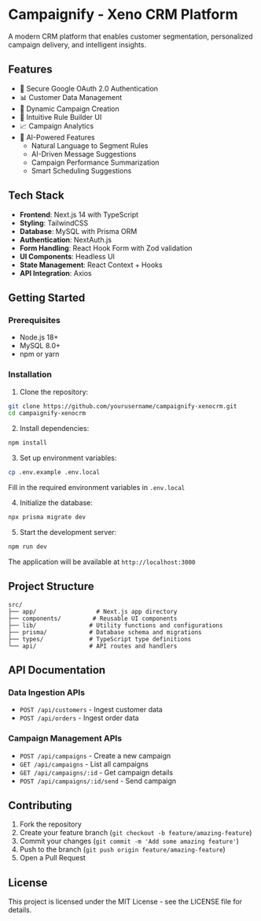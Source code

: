 # Campaignify - Xeno CRM Platform

A modern CRM platform that enables customer segmentation, personalized campaign delivery, and intelligent insights.

## Features

- 🔐 Secure Google OAuth 2.0 Authentication
- 📊 Customer Data Management
- 🎯 Dynamic Campaign Creation
- 🎨 Intuitive Rule Builder UI
- 📈 Campaign Analytics
- 🤖 AI-Powered Features
  - Natural Language to Segment Rules
  - AI-Driven Message Suggestions
  - Campaign Performance Summarization
  - Smart Scheduling Suggestions

## Tech Stack

- **Frontend**: Next.js 14 with TypeScript
- **Styling**: TailwindCSS
- **Database**: MySQL with Prisma ORM
- **Authentication**: NextAuth.js
- **Form Handling**: React Hook Form with Zod validation
- **UI Components**: Headless UI
- **State Management**: React Context + Hooks
- **API Integration**: Axios

## Getting Started

### Prerequisites

- Node.js 18+ 
- MySQL 8.0+
- npm or yarn

### Installation

1. Clone the repository:
```bash
git clone https://github.com/yourusername/campaignify-xenocrm.git
cd campaignify-xenocrm
```

2. Install dependencies:
```bash
npm install
```

3. Set up environment variables:
```bash
cp .env.example .env.local
```
Fill in the required environment variables in `.env.local`

4. Initialize the database:
```bash
npx prisma migrate dev
```

5. Start the development server:
```bash
npm run dev
```

The application will be available at `http://localhost:3000`

## Project Structure

```
src/
├── app/                 # Next.js app directory
├── components/         # Reusable UI components
├── lib/               # Utility functions and configurations
├── prisma/            # Database schema and migrations
├── types/             # TypeScript type definitions
└── api/               # API routes and handlers
```

## API Documentation

### Data Ingestion APIs

- `POST /api/customers` - Ingest customer data
- `POST /api/orders` - Ingest order data

### Campaign Management APIs

- `POST /api/campaigns` - Create a new campaign
- `GET /api/campaigns` - List all campaigns
- `GET /api/campaigns/:id` - Get campaign details
- `POST /api/campaigns/:id/send` - Send campaign

## Contributing

1. Fork the repository
2. Create your feature branch (`git checkout -b feature/amazing-feature`)
3. Commit your changes (`git commit -m 'Add some amazing feature'`)
4. Push to the branch (`git push origin feature/amazing-feature`)
5. Open a Pull Request

## License

This project is licensed under the MIT License - see the LICENSE file for details.
